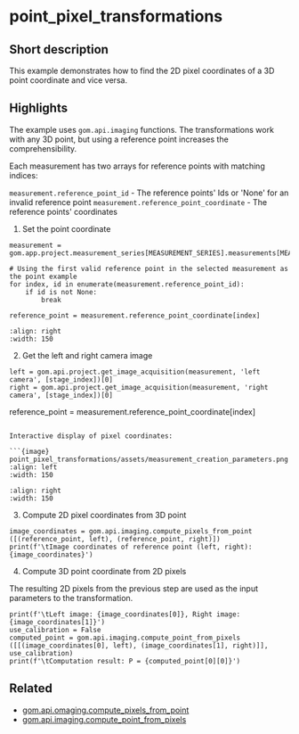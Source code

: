 # point_pixel_transformations

## Short description

This example demonstrates how to find the 2D pixel coordinates of a 3D point coordinate and vice versa.

## Highlights

The example uses `gom.api.imaging` functions. The transformations work with any 3D point, but using a reference point increases the comprehensibility.

Each measurement has two arrays for reference points with matching indices:

`measurement.reference_point_id` - The reference points' Ids or 'None' for an invalid reference point
`measurement.reference_point_coordinate` - The reference points' coordinates

1. Set the point coordinate

```{python}
measurement = gom.app.project.measurement_series[MEASUREMENT_SERIES].measurements[MEASUREMENT]

# Using the first valid reference point in the selected measurement as the point example
for index, id in enumerate(measurement.reference_point_id):
	if id is not None:
		break

reference_point = measurement.reference_point_coordinate[index]
```

```{image} point_pixel_transformations/assets/referents_points_table.png
:align: right
:width: 150
```

2. Get the left and right camera image

```{code-block} python
left = gom.api.project.get_image_acquisition(measurement, 'left camera', [stage_index])[0]
right = gom.api.project.get_image_acquisition(measurement, 'right camera', [stage_index])[0]
```

reference_point = measurement.reference_point_coordinate[index]
```

Interactive display of pixel coordinates:

```{image} point_pixel_transformations/assets/measurement_creation_parameters.png
:align: left
:width: 150
```

```{image} point_pixel_transformations/assets/camera_image_reference_points.png
:align: right
:width: 150
```

3. Compute 2D pixel coordinates from 3D point

```{code-block} python
image_coordinates = gom.api.imaging.compute_pixels_from_point ([(reference_point, left), (reference_point, right)])
print(f'\tImage coordinates of reference point (left, right): {image_coordinates}')
```

4. Compute 3D point coordinate from 2D pixels

The resulting 2D pixels from the previous step are used as the input parameters to the transformation.

```{code-block} python
print(f'\tLeft image: {image_coordinates[0]}, Right image: {image_coordinates[1]}')
use_calibration = False
computed_point = gom.api.imaging.compute_point_from_pixels ([[(image_coordinates[0], left), (image_coordinates[1], right)]], use_calibration)
print(f'\tComputation result: P = {computed_point[0][0]}')
```

## Related

* [gom.api.omaging.compute_pixels_from_point](../python_api/python_api.md#gomapiimagingcompute_pixels_from_point)
* [gom.api.imaging.compute_point_from_pixels](../python_api/python_api.md#gomapiimagingcompute_point_from_pixels)